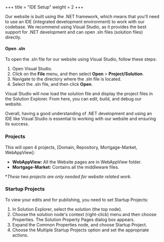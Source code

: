 +++
title = "IDE Setup"
weight = 2
+++

Our website is built using the .NET framework, which means that you'll need to use an IDE (integrated development environment) to work with our codebase. We recommend using Visual Studio, as it provides the best support for .NET development and can open .sln files (solution files) directly.

#### Open .sln
To open the .sln file for our website using Visual Studio, follow these steps:

1. Open Visual Studio.
2. Click on the **File** menu, and then select **Open** > **Project/Solution**.
3. Navigate to the directory where the .sln file is located.
4. Select the .sln file, and then click **Open**.

Visual Studio will now load the solution file and display the project files in the Solution Explorer. From here, you can edit, build, and debug our website.

Overall, having a good understanding of .NET development and using an IDE like Visual Studio is essential to working with our website and ensuring its success.

### Projects 
This will open 4 projects, [Domain, Repository, Mortgage-Market, WebAppView]:

- **WebAppView:** All the Website pages are in WebAppView folder. 
- **Mortgage-Market:** Contains all the middleware files. 

**These two projects are only needed for website related work.*

### Startup Projects

To view your edits and for publishing, you need to set Startup Projects: 

1. In Solution Explorer, select the solution (the top node).
2. Choose the solution node's context (right-click) menu and then choose Properties. The Solution Property Pages dialog box appears.
3. Expand the Common Properties node, and choose Startup Project.
4. Choose the Multiple Startup Projects option and set the appropriate actions.
